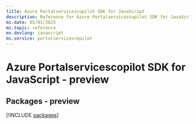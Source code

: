 ```yaml
---
title: Azure Portalservicescopilot SDK for JavaScript
description: Reference for Azure Portalservicescopilot SDK for JavaScript
ms.date: 05/01/2025
ms.topic: reference
ms.devlang: javascript
ms.service: portalservicescopilot
---
```

# Azure Portalservicescopilot SDK for JavaScript - preview
## Packages - preview
[!INCLUDE [packages](portalservicescopilot-index.md)]